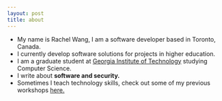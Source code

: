 ```yaml
---
layout: post
title: about
---
```

<div class="about_me">
    <ul>
        <li> My name is Rachel Wang, I am a software developer based in Toronto, Canada. <br>
        </li>
        <li> I currently develop software solutions for projects in higher education. </li>
        <li> I am a graduate student at <a href="https://www.cc.gatech.edu/">Georgia Institute of Technology</a> studying Computer Science. <br>
        </li>
        <li> I write about <strong>software and security.</strong><br></li>
        <li> Sometimes I teach technology skills, check out some of my previous workshops <a href="/workshops"> here.</a><br></li>
    </ul>
</div>
 

